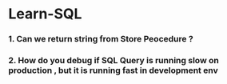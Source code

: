 # Learn-SQL

### 1. Can we return string from Store Peocedure ?

### 2. How do you debug if SQL Query is running slow on production , but it is running fast in development env
